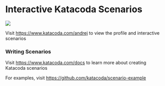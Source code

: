 # Interactive Katacoda Scenarios

[![](http://shields.katacoda.com/katacoda/andrej/count.svg)](https://www.katacoda.com/andrej "Get your profile on Katacoda.com")

Visit https://www.katacoda.com/andrej to view the profile and interactive scenarios

### Writing Scenarios
Visit https://www.katacoda.com/docs to learn more about creating Katacoda scenarios

For examples, visit https://github.com/katacoda/scenario-example
